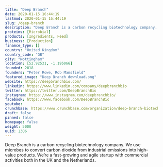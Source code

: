 ```yaml
---
title: "Deep Branch"
date: 2020-01-15 16:44:19
lastmod: 2020-01-15 16:44:19
slug: /deep-branch
description: "Deep Branch is a carbon recycling biotechnology company. We use microbes to convert carbon dioxide from industrial emissions into high-value products. We’re a fast-growing and agile startup with commercial activities both in the UK and the Netherlands."
proteins: [Microbial]
products: [Ingredients, Feed]
business: [Production]
finance_type: []
country: "United Kingdom"
country_code: "GB"
city: "Nottingham"
location: [52.92531, -1.195066]
founded: 2018
founders: "Peter Rowe, Rob Mansfield"
featured_image: "Deep Branch download.png"
website: https://deepbranchbio.com/
linkedin: https://www.linkedin.com/company/deepbranchbio
twitter: https://twitter.com/DeepBranchBio
instagram: https://www.instagram.com/deepbranchbio/
facebook: https://www.facebook.com/DeepBranchBio
youtube: 
crunchbase: https://www.crunchbase.com/organization/deep-branch-biotechnology
draft: false
pinned: false
homepage: false
weight: 5000
uuid: 1306
---
```

Deep Branch is a carbon recycling biotechnology company. We use microbes to convert carbon dioxide from industrial emissions into high-value products. We’re a fast-growing and agile startup with commercial activities both in the UK and the Netherlands.
